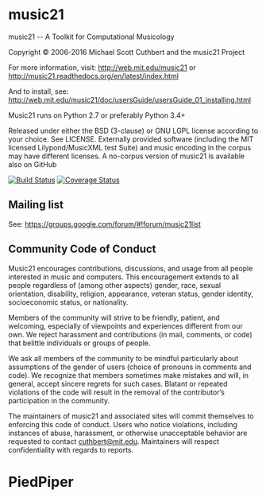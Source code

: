 # music21 #

music21 -- A Toolkit for Computational Musicology

Copyright © 2006-2016 Michael Scott Cuthbert and the music21 Project

For more information, visit:
http://web.mit.edu/music21 or http://music21.readthedocs.org/en/latest/index.html

And to install, see:
http://web.mit.edu/music21/doc/usersGuide/usersGuide_01_installing.html

Music21 runs on Python 2.7 or preferably Python 3.4+

Released under either the BSD (3-clause) or GNU LGPL license according to your choice. See LICENSE.
Externally provided software (including the MIT licensed Lilypond/MusicXML test Suite) and 
music encoding in the corpus may have different licenses. A no-corpus version of music21
is available also on GitHub

[![Build Status](https://travis-ci.org/cuthbertLab/music21.svg?branch=master)](https://travis-ci.org/cuthbertLab/music21)
[![Coverage Status](https://coveralls.io/repos/github/cuthbertLab/music21/badge.svg?branch=master)](https://coveralls.io/github/cuthbertLab/music21?branch=master)

## Mailing list ##

See: https://groups.google.com/forum/#!forum/music21list

## Community Code of Conduct ##

Music21 encourages contributions, discussions, and usage from all people interested in 
music and computers. This encouragement extends to all people regardless of (among other aspects) 
gender, race, sexual orientation, disability, religion, appearance, veteran status, 
gender identity, socioeconomic status, or nationality. 

Members of the community will strive to be friendly, patient, and welcoming, especially of 
viewpoints and experiences different from our own. We reject harassment and contributions 
(in mail, comments, or code) that belittle individuals or groups of people.

We ask all members of the community to be mindful particularly about assumptions of the 
gender of users (choice of pronouns in comments and code). We recognize that members 
sometimes make mistakes and will, in general, accept sincere regrets for such cases. 
Blatant or repeated violations of the code will result in the removal of the 
contributor’s participation in the community.

The maintainers of music21 and associated sites will commit themselves to enforcing 
this code of conduct. Users who notice violations, including instances of abuse, 
harassment, or otherwise unacceptable behavior are requested to contact cuthbert@mit.edu. 
Maintainers will respect confidentiality with regards to reports.
# PiedPiper
